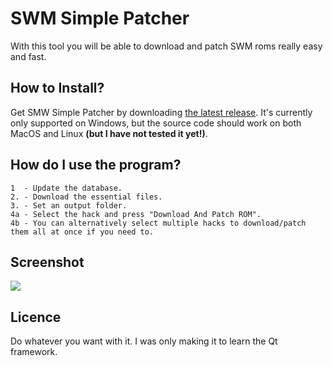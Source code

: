 # SWM Simple Patcher

With this tool you will be able to download and patch SWM roms really easy and fast.


## How to Install?

Get SMW Simple Patcher by downloading [the latest release](https://github.com/Propag4nd4lf/smwsimplepatcher/releases). It's currently only supported on Windows, but the source code should work on both MacOS and Linux __(but I have not tested it yet!)__.


## How do I use the program?

```
1  - Update the database.
2. - Download the essential files.
3. - Set an output folder.
4a - Select the hack and press "Download And Patch ROM".
4b - You can alternatively select multiple hacks to download/patch them all at once if you need to.
```


## Screenshot

![](https://i.imgur.com/ZZNoXKC.gif)


## Licence

Do whatever you want with it. I was only making it to learn the Qt framework.
